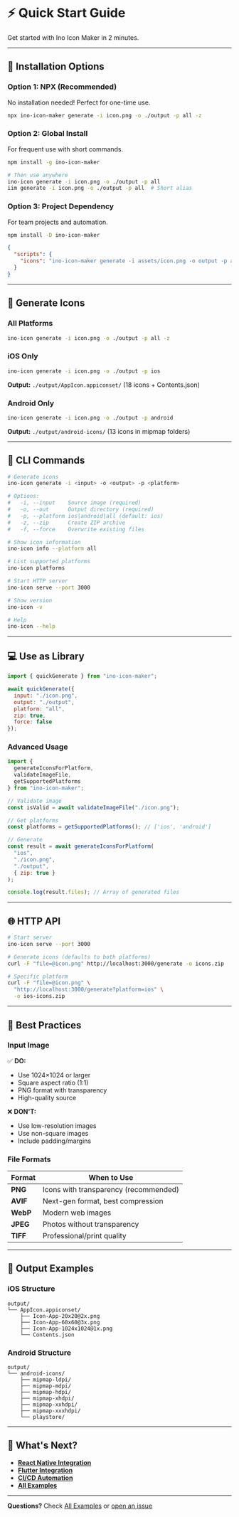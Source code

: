 # ⚡ Quick Start Guide

Get started with Ino Icon Maker in 2 minutes.

---

## 🚀 Installation Options

### Option 1: NPX (Recommended)

No installation needed! Perfect for one-time use.

```bash
npx ino-icon-maker generate -i icon.png -o ./output -p all -z
```

### Option 2: Global Install

For frequent use with short commands.

```bash
npm install -g ino-icon-maker

# Then use anywhere
ino-icon generate -i icon.png -o ./output -p all
iim generate -i icon.png -o ./output -p all  # Short alias
```

### Option 3: Project Dependency

For team projects and automation.

```bash
npm install -D ino-icon-maker
```

```json
{
  "scripts": {
    "icons": "ino-icon-maker generate -i assets/icon.png -o output -p all"
  }
}
```

---

## 📱 Generate Icons

### All Platforms

```bash
ino-icon generate -i icon.png -o ./output -p all -z
```

### iOS Only

```bash
ino-icon generate -i icon.png -o ./output -p ios
```

**Output:** `./output/AppIcon.appiconset/` (18 icons + Contents.json)

### Android Only

```bash
ino-icon generate -i icon.png -o ./output -p android
```

**Output:** `./output/android-icons/` (13 icons in mipmap folders)

---

## 📖 CLI Commands

```bash
# Generate icons
ino-icon generate -i <input> -o <output> -p <platform>

# Options:
#   -i, --input    Source image (required)
#   -o, --out      Output directory (required)
#   -p, --platform ios|android|all (default: ios)
#   -z, --zip      Create ZIP archive
#   -f, --force    Overwrite existing files

# Show icon information
ino-icon info --platform all

# List supported platforms
ino-icon platforms

# Start HTTP server
ino-icon serve --port 3000

# Show version
ino-icon -v

# Help
ino-icon --help
```

---

## 💻 Use as Library

```javascript
import { quickGenerate } from "ino-icon-maker";

await quickGenerate({
  input: "./icon.png",
  output: "./output",
  platform: "all",
  zip: true,
  force: false
});
```

### Advanced Usage

```javascript
import { 
  generateIconsForPlatform,
  validateImageFile,
  getSupportedPlatforms 
} from "ino-icon-maker";

// Validate image
const isValid = await validateImageFile("./icon.png");

// Get platforms
const platforms = getSupportedPlatforms(); // ['ios', 'android']

// Generate
const result = await generateIconsForPlatform(
  "ios",
  "./icon.png",
  "./output",
  { zip: true }
);

console.log(result.files); // Array of generated files
```

---

## 🌐 HTTP API

```bash
# Start server
ino-icon serve --port 3000

# Generate icons (defaults to both platforms)
curl -F "file=@icon.png" http://localhost:3000/generate -o icons.zip

# Specific platform
curl -F "file=@icon.png" \
  "http://localhost:3000/generate?platform=ios" \
  -o ios-icons.zip
```

---

## 🎨 Best Practices

### Input Image

✅ **DO:**
- Use 1024×1024 or larger
- Square aspect ratio (1:1)
- PNG format with transparency
- High-quality source

❌ **DON'T:**
- Use low-resolution images
- Use non-square images
- Include padding/margins

### File Formats

| Format | When to Use |
|--------|-------------|
| **PNG** | Icons with transparency (recommended) |
| **AVIF** | Next-gen format, best compression |
| **WebP** | Modern web images |
| **JPEG** | Photos without transparency |
| **TIFF** | Professional/print quality |

---

## 📂 Output Examples

### iOS Structure
```
output/
└── AppIcon.appiconset/
    ├── Icon-App-20x20@2x.png
    ├── Icon-App-60x60@3x.png
    ├── Icon-App-1024x1024@1x.png
    └── Contents.json
```

### Android Structure
```
output/
└── android-icons/
    ├── mipmap-ldpi/
    ├── mipmap-mdpi/
    ├── mipmap-hdpi/
    ├── mipmap-xhdpi/
    ├── mipmap-xxhdpi/
    ├── mipmap-xxxhdpi/
    └── playstore/
```

---

## 🔄 What's Next?

- **[React Native Integration](../examples/REACT_NATIVE.md)**
- **[Flutter Integration](../examples/FLUTTER.md)**
- **[CI/CD Automation](../examples/CI_CD.md)**
- **[All Examples](../examples/ALL_EXAMPLES.md)**

---

**Questions?** Check [All Examples](../examples/ALL_EXAMPLES.md) or [open an issue](https://github.com/narek589/ino-icon-maker/issues)
